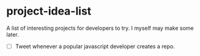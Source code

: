 # project-idea-list
A list of interesting projects for developers to try. I myself may make some later.

* [ ] Tweet whenever a popular javascript developer creates a repo.
